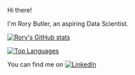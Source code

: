 Hi there!

I'm Rory Butler, an aspiring Data Scientist.



[![Rory's GitHub stats](https://github-readme-stats.vercel.app/api?username=rb2661&theme=tokyonight)](https://github.com/rb2661/github-readme-stats)

[![Top Languages](https://github-readme-stats.vercel.app/api/top-langs/?username=rb2661&theme=tokyonight)](https://github.com/rb2661/github-readme-stats)


<!-- Actual text -->

You can find me on [![LinkedIn][1.1]][1]

<!-- Icons -->

[1.1]: https://logodix.com/logo/79661.png

<!-- Links to your social media accounts -->

[1]: https://www.linkedin.com/in/rory-butler-410821a0/
